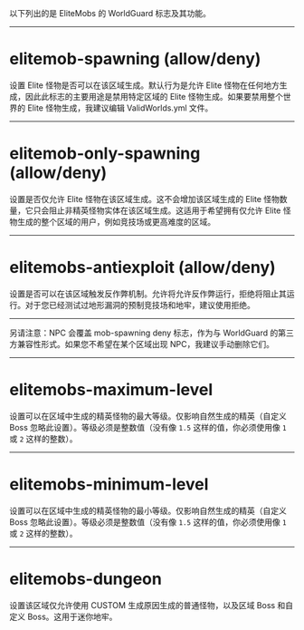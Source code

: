 以下列出的是 EliteMobs 的 WorldGuard 标志及其功能。

***

# elitemob-spawning (allow/deny)

设置 Elite 怪物是否可以在该区域生成。默认行为是允许 Elite 怪物在任何地方生成，因此此标志的主要用途是禁用特定区域的 Elite
怪物生成。如果要禁用整个世界的 Elite 怪物生成，我建议编辑 ValidWorlds.yml 文件。

***

# elitemob-only-spawning (allow/deny)

设置是否仅允许 Elite 怪物在该区域生成。这不会增加该区域生成的 Elite 怪物数量，它只会阻止非精英怪物实体在该区域生成。这适用于希望拥有仅允许
Elite 怪物生成的整个区域的用户，例如竞技场或更高难度的区域。

***

# elitemobs-antiexploit (allow/deny)

设置是否可以在该区域触发反作弊机制。允许将允许反作弊运行，拒绝将阻止其运行。对于您已经测试过地形漏洞的预制竞技场和地牢，建议使用拒绝。

***

另请注意：NPC 会覆盖 mob-spawning deny 标志，作为与 WorldGuard 的第三方兼容性形式。如果您不希望在某个区域出现
NPC，我建议手动删除它们。

***

# elitemobs-maximum-level

设置可以在区域中生成的精英怪物的最大等级。仅影响自然生成的精英（自定义 Boss 忽略此设置）。等级必须是整数值（没有像 `1.5`
这样的值，你必须使用像 `1` 或 `2` 这样的整数）。

***

# elitemobs-minimum-level

设置可以在区域中生成的精英怪物的最小等级。仅影响自然生成的精英（自定义 Boss 忽略此设置）。等级必须是整数值（没有像 `1.5`
这样的值，你必须使用像 `1` 或 `2` 这样的整数）。

***

# elitemobs-dungeon

设置该区域仅允许使用 CUSTOM 生成原因生成的普通怪物，以及区域 Boss 和自定义 Boss。这用于迷你地牢。
